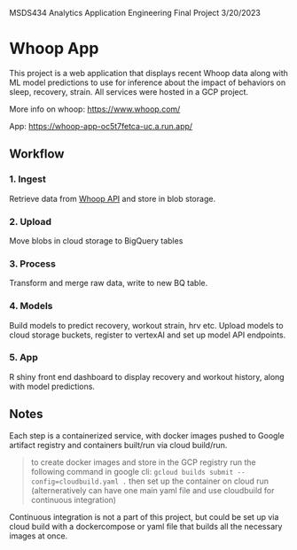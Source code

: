 MSDS434 Analytics Application Engineering
Final Project
3/20/2023

# Whoop App

This project is a web application that displays recent Whoop data along with ML model predictions to use for inference about the impact of behaviors on sleep, recovery, strain. All services were hosted in a GCP project.

More info on whoop: https://www.whoop.com/

App: https://whoop-app-oc5t7fetca-uc.a.run.app/


## Workflow
### 1. Ingest

Retrieve data from [Whoop API](https://developer.whoop.com/api/) and store in blob storage.

### 2. Upload

Move blobs in cloud storage to BigQuery tables

### 3. Process

Transform and merge raw data, write to new BQ table.

### 4. Models

Build models to predict recovery, workout strain, hrv etc. Upload models to cloud storage buckets, register to vertexAI and set up model API endpoints.

### 5. App

R shiny front end dashboard to display recovery and workout history, along with model predictions. 

## Notes

Each step is a containerized service, with docker images pushed to Google artifact registry and containers built/run via cloud build/run. 

> to create docker images and store in the GCP registry run the following command in google cli:
> `gcloud builds submit --config=cloudbuild.yaml .`
> then set up the container on cloud run (alterneratively can have one main yaml file and use cloudbuild for continuous integration)

Continuous integration is not a part of this project, but could be set up via cloud build with a dockercompose or yaml file that builds all the necessary images at once.
